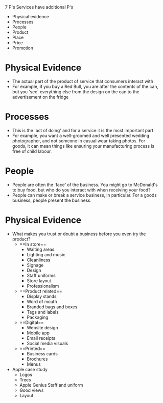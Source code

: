 7 P's
Services have additional P's
- Physical evidence
- Processes
- People
- Product
- Place
- Price
- Promotion
# Physical Evidence
- The actual part of the product of service that consumers interact with
- For example, if you buy a Red Bull, you are after the contents of the can, but you 'see' everything else from the design on the can to the advertisement on the fridge
# Processes
- This is the 'act of doing' and for a service it is the most important part.
-  For example, you want a well-groomed and well presented wedding photographer, and not someone in casual wear taking photos. For goods, it can mean things like ensuring your manufacturing process is free of child labour.
# People
- People are often the 'face' of the business. You might go to McDonald's to buy food, but who do you interact with when receiving your food?
- People can make or break a service business, in particular. For a goods business, people present the business.
# Physical Evidence
- What makes you trust or doubt a business before you even try the product?
	- ==In store==
		- Waiting areas
		- Lighting and music
		- Cleanliness
		- Signage
		- Design
		- Staff uniforms
		- Store layout
		- Professionalism
	- ==Product related==
		- Display stands
		- Word of mouth
		- Branded bags and boxes
		- Tags and labels
		- Packaging
	- ==Digital==
		- Website design
		- Mobile app
		- Email receipts
		- Social media visuals
	- ==Printed==
		- Business cards
		- Brochures
		- Menus
- Apple case study
	- Logos
	- Trees
	- Apple Genius Staff and uniform
	- Good views
	- Layout